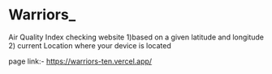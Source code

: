 # Warriors_
Air Quality Index checking website 
1)based on a given latitude and longitude
2) current Location where your device is located

page link:- https://warriors-ten.vercel.app/
